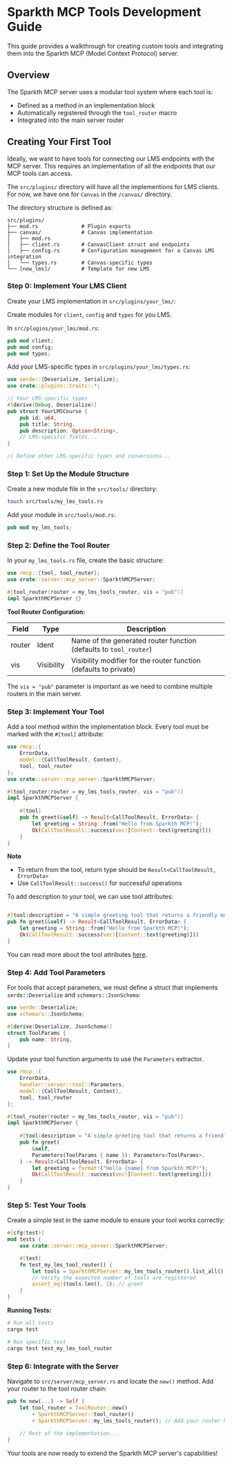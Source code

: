 # Sparkth MCP Tools Development Guide

This guide provides a walkthrough for creating custom tools and integrating them into the Sparkth MCP (Model Context Protocol) server.

## Overview

The Sparkth MCP server uses a modular tool system where each tool is:
- Defined as a method in an implementation block
- Automatically registered through the `tool_router` macro
- Integrated into the main server router 

## Creating Your First Tool

Ideally, we want to have tools for connecting our LMS endpoints with the MCP server. This requires an implementation of all the endpoints that our MCP tools can access.

The `src/plugins/` directory will have all the implementions for LMS clients. For now, we have one for `Canvas` in the `/canvas/` directory.

The directory structure is defined as:

```
src/plugins/
├── mod.rs              # Plugin exports
├── canvas/             # Canvas implementation
│   ├── mod.rs
│   ├── client.rs       # CanvasClient struct and endpoints
|   ├── config.rs       # Configuration management for a Canvas LMS integration
│   └── types.rs        # Canvas-specific types
└── [new_lms]/          # Template for new LMS
```

### Step 0: Implement Your LMS Client

Create your LMS implementation in `src/plugins/your_lms/`:

Create modules for `client`, `config` and `types` for you LMS.

In `src/plugins/your_lms/mod.rs`:

```rust
pub mod client;
pub mod config;
pub mod types;
```

Add your LMS-specific types in `src/plugins/your_lms/types.rs`:

```rust
use serde::{Deserialize, Serialize};
use crate::plugins::traits::*;

// Your LMS-specific types
#[derive(Debug, Deserialize)]
pub struct YourLMSCourse {
    pub id: u64,
    pub title: String,
    pub description: Option<String>,
    // LMS-specific fields...
}

// Define other LMS-specific types and conversions...

```




### Step 1: Set Up the Module Structure

Create a new module file in the `src/tools/` directory:

```bash
touch src/tools/my_lms_tools.rs
```

Add your module in `src/tools/mod.rs`:

```rust
pub mod my_lms_tools;
```

### Step 2: Define the Tool Router

In your `my_lms_tools.rs` file, create the basic structure:

```rust
use rmcp::{tool, tool_router};
use crate::server::mcp_server::SparkthMCPServer;

#[tool_router(router = my_lms_tools_router, vis = "pub")]
impl SparkthMCPServer {}
```

**Tool Router Configuration:**

| Field  | Type       | Description                                                              |
|--------|------------|--------------------------------------------------------------------------|
| router | Ident      | Name of the generated router function (defaults to `tool_router`)       |
| vis    | Visibility | Visibility modifier for the router function (defaults to private)       |

The `vis = "pub"` parameter is important as we need to combine multiple routers in the main server.

### Step 3: Implement Your Tool

Add a tool method within the implementation block. Every tool must be marked with the `#[tool]` attribute:

```rust
use rmcp::{
    ErrorData,
    model::{CallToolResult, Content},
    tool, tool_router
};
use crate::server::mcp_server::SparkthMCPServer;

#[tool_router(router = my_lms_tools_router, vis = "pub")]
impl SparkthMCPServer {
    
    #[tool]
    pub fn greet(&self) -> Result<CallToolResult, ErrorData> {
        let greeting = String::from("Hello from Sparkth MCP!");
        Ok(CallToolResult::success(vec![Content::text(greeting)]))
    }
}
```

**Note**
- To return from the tool, return type should be `Result<CallToolResult, ErrorData>`
- Use `CallToolResult::success()` for successful operations



To add description to your tool, we can use tool attributes:

```rust

#[tool(description = "A simple greeting tool that returns a friendly message.")]
pub fn greet(&self) -> Result<CallToolResult, ErrorData> {
    let greeting = String::from("Hello from Sparkth MCP!");
    Ok(CallToolResult::success(vec![Content::text(greeting)]))
}

```

You can read more about the tool attributes [here](https://docs.rs/rmcp/latest/rmcp/attr.tool.html).


### Step 4: Add Tool Parameters

For tools that accept parameters, we must define a struct that implements `serde::Deserialize` and `schemars::JsonSchema`:


```rust
use serde::Deserialize;
use schemars::JsonSchema;

#[derive(Deserialize, JsonSchema)]
struct ToolParams {
    pub name: String,
}

```

Update your tool function arguments to use the `Parameters` extractor.

```rust
use rmcp::{
    ErrorData,
    handler::server::tool::Parameters,
    model::{CallToolResult, Content},
    tool, tool_router
};

#[tool_router(router = my_lms_tools_router, vis = "pub")]
impl SparkthMCPServer {
    
    #[tool(description = "A simple greeting tool that returns a friendly message.")]
    pub fn greet(
        &self,
        Parameters(ToolParams { name }): Parameters<ToolParams>,
    ) -> Result<CallToolResult, ErrorData> {
        let greeting = format!("Hello {name} from Sparkth MCP!");
        Ok(CallToolResult::success(vec![Content::text(greeting)]))
    }
}
```

### Step 5: Test Your Tools

Create a simple test in the same module to ensure your tool works correctly:

```rust
#[cfg(test)]
mod tests {
    use crate::server::mcp_server::SparkthMCPServer;

    #[test]
    fn test_my_lms_tool_router() {
        let tools = SparkthMCPServer::my_lms_tools_router().list_all();
        // Verify the expected number of tools are registered
        assert_eq!(tools.len(), 1); // greet 
    }
}
```

**Running Tests:**

```bash
# Run all tests
cargo test

# Run specific test
cargo test test_my_lms_tool_router

```

### Step 6: Integrate with the Server

Navigate to `src/server/mcp_server.rs` and locate the `new()` method. Add your router to the tool router chain:

```rust
pub fn new(...) -> Self {
    let tool_router = ToolRouter::new()
        + SparkthMCPServer::tool_router()
        + SparkthMCPServer::my_lms_tools_router(); // Add your router here
    
    // Rest of the implementation...
}
```

Your tools are now ready to extend the Sparkth MCP server's capabilities!
